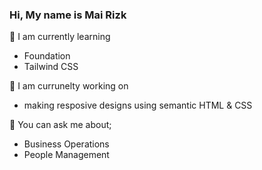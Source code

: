 ### Hi, My name is Mai Rizk 

🌱 I am currently learning 
- Foundation 
- Tailwind CSS


:blossom:  I am currunelty working on 
- making resposive designs using semantic HTML & CSS

💬 You can ask me about; 
- Business Operations 
- People Management 

